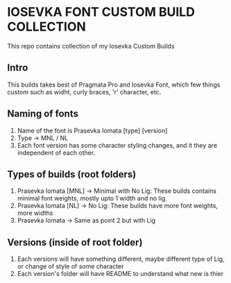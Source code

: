 # IOSEVKA FONT CUSTOM BUILD COLLECTION

This repo contains collection of my Iosevka Custom Builds

## Intro
This builds takes best of Pragmata Pro and Iosevka Font, which few things custom such as widht, curly braces, 'r' character, etc.

## Naming of fonts
1. Name of the font is Prasevka Iomata [type] [version]
2. Type -> MNL / NL
3. Each font version has some character styling changes, and it they are independent of each other.

## Types of builds (root folders)
1. Prasevka Iomata [MNL] -> Minimal with No Lig: These builds contains minimal font weights, mostly upto 1 width and no lig.
2. Prasevka Iomata [NL] -> No Lig: These builds have more font weights, more widths
3. Prasevka Iomata -> Same as point 2 but with Lig

## Versions (inside of root folder)
1. Each versions will have something different, maybe different type of Lig, or change of style of some character
2. Each version's folder will have README to understand what new is thier

